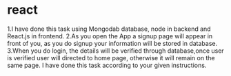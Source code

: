 # react

1.I have done this task using Mongodab database, node in backend and React.js in frontend. 
2.As you open the App a signup page will appear in front of you, as you do signup your information will be stored in database.
3.When you do login, the details will be verified through database,once user is verified user will directed to home page, otherwise it will remain on the same page.
I have done this task according to your given instructions.


